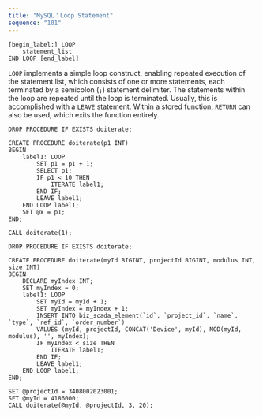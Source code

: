 ```yaml
---
title: "MySQL：Loop Statement"
sequence: "101"
---
```


```text
[begin_label:] LOOP
    statement_list
END LOOP [end_label]
```

`LOOP` implements a simple loop construct, enabling repeated execution of the statement list,
which consists of one or more statements, each terminated by a semicolon (`;`) statement delimiter.
The statements within the loop are repeated until the loop is terminated.
Usually, this is accomplished with a `LEAVE` statement.
Within a stored function, `RETURN` can also be used, which exits the function entirely.


```mysql
DROP PROCEDURE IF EXISTS doiterate;

CREATE PROCEDURE doiterate(p1 INT)
BEGIN
    label1: LOOP
        SET p1 = p1 + 1;
        SELECT p1;
        IF p1 < 10 THEN
            ITERATE label1;
        END IF;
        LEAVE label1;
    END LOOP label1;
    SET @x = p1;
END;

CALL doiterate(1);
```

```mysql
DROP PROCEDURE IF EXISTS doiterate;

CREATE PROCEDURE doiterate(myId BIGINT, projectId BIGINT, modulus INT, size INT)
BEGIN
    DECLARE myIndex INT;
    SET myIndex = 0;
    label1: LOOP
        SET myId = myId + 1;
        SET myIndex = myIndex + 1;
        INSERT INTO biz_scada_element(`id`, `project_id`, `name`, `type`, `ref_id`, `order_number`)
        VALUES (myId, projectId, CONCAT('Device', myId), MOD(myId, modulus), '', myIndex);
        IF myIndex < size THEN
            ITERATE label1;
        END IF;
        LEAVE label1;
    END LOOP label1;
END;

SET @projectId = 3408002023001;
SET @myId = 4186000;
CALL doiterate(@myId, @projectId, 3, 20);
```

